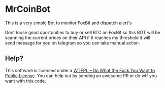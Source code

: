 # MrCoinBot
This is a very simple Bot to monitor FoxBit and dispatch alert's

Dont loose good oportunities to buy or sell BTC on FoxBit so this BOT will be scanning the current prices on their API if it reaches my threshold it will send message for you on telegram so you can take manual action.

## Help?
This software is licensed under a [WTFPL – Do What the Fuck You Want to Public License](https://en.wikipedia.org/wiki/WTFPL). You can help out by sending an awesome PR or do wtf you want with this code.
